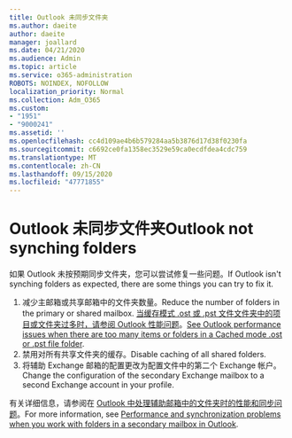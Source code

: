 ```yaml
---
title: Outlook 未同步文件夹
ms.author: daeite
author: daeite
manager: joallard
ms.date: 04/21/2020
ms.audience: Admin
ms.topic: article
ms.service: o365-administration
ROBOTS: NOINDEX, NOFOLLOW
localization_priority: Normal
ms.collection: Adm_O365
ms.custom:
- "1951"
- "9000241"
ms.assetid: ''
ms.openlocfilehash: cc4d109ae4b6b579284aa5b3876d17d38f0230fa
ms.sourcegitcommit: c6692ce0fa1358ec3529e59ca0ecdfdea4cdc759
ms.translationtype: MT
ms.contentlocale: zh-CN
ms.lasthandoff: 09/15/2020
ms.locfileid: "47771855"
---
```

# <a name="outlook-not-synching-folders"></a><span data-ttu-id="db51d-102">Outlook 未同步文件夹</span><span class="sxs-lookup"><span data-stu-id="db51d-102">Outlook not synching folders</span></span>

<span data-ttu-id="db51d-103">如果 Outlook 未按预期同步文件夹，您可以尝试修复一些问题。</span><span class="sxs-lookup"><span data-stu-id="db51d-103">If Outlook isn't synching folders as expected, there are some things you can try to fix it.</span></span>

1. <span data-ttu-id="db51d-104">减少主邮箱或共享邮箱中的文件夹数量。</span><span class="sxs-lookup"><span data-stu-id="db51d-104">Reduce the number of folders in the primary or shared mailbox.</span></span> <span data-ttu-id="db51d-105">[当缓存模式 .ost 或 .pst 文件文件夹中的项目或文件夹过多时，请参阅 Outlook 性能问题](https://support.microsoft.com/help/2768656)。</span><span class="sxs-lookup"><span data-stu-id="db51d-105">[See Outlook performance issues when there are too many items or folders in a Cached mode .ost or .pst file folder](https://support.microsoft.com/help/2768656).</span></span>
2. <span data-ttu-id="db51d-106">禁用对所有共享文件夹的缓存。</span><span class="sxs-lookup"><span data-stu-id="db51d-106">Disable caching of all shared folders.</span></span>
3. <span data-ttu-id="db51d-107">将辅助 Exchange 邮箱的配置更改为配置文件中的第二个 Exchange 帐户。</span><span class="sxs-lookup"><span data-stu-id="db51d-107">Change the configuration of the secondary Exchange mailbox to a second Exchange account in your profile.</span></span>

<span data-ttu-id="db51d-108">有关详细信息，请参阅在 [Outlook 中处理辅助邮箱中的文件夹时的性能和同步问题](https://support.microsoft.com/help/3115602)。</span><span class="sxs-lookup"><span data-stu-id="db51d-108">For more information, see [Performance and synchronization problems when you work with folders in a secondary mailbox in Outlook](https://support.microsoft.com/help/3115602).</span></span>
